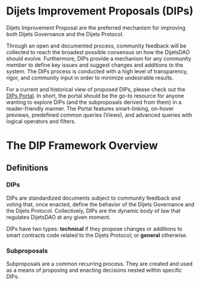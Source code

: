 # Dijets Improvement Proposals (DIPs)

Dijets Improvement Proposal are the preferred mechanism for improving both Dijets Governance and the Dijets Protocol.

Through an open and documented process, community feedback will be collected to reach the broadest possible consensus on how the DijetsDAO should evolve. Furthermore, DIPs provide a mechanism for any community member to define key issues and suggest changes and additions to the system. The DIPs process is conducted with a high level of transparency, rigor, and community input in order to minimize undesirable results. 

For a current and historical view of proposed DIPs, please check out the [DIPs Portal](https://dips.Dijetsdao.com/). In short, the portal should be the go-to resource for anyone wanting to explore DIPs (and the subproposals derived from them) in a reader-friendly manner. The Portal features smart-linking, on-hover previews, predefined common queries (Views), and advanced queries with logical operators and filters.

# The DIP Framework Overview

## Definitions

### DIPs

DIPs are standardized documents subject to community feedback and voting that, once enacted, define the behavior of the Dijets Governance and the Dijets Protocol. Collectively, DIPs are the dynamic body of law that regulates DijetsDAO at any given moment.

DIPs have two types: **technical** if they propose changes or additions to smart contracts code related to the Dijets Protocol; or **general** otherwise.

### Subproposals

Subproposals are a common recurring process. They are created and used as a means of proposing and enacting decisions nested within specific DIPs.
